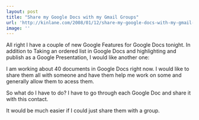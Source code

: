 ```yaml
---
layout: post
title: "Share my Google Docs with my Gmail Groups"
url: 'http://kinlane.com/2008/01/12/share-my-google-docs-with-my-gmail-groups/'
image: ''
---
```


All right I have a couple of new Google Features for Google Docs tonight. In addition to Taking an ordered list in Google Docs and highlighting and publish as a Google Presentation, I would like another one:

I am working about 40 documents in Google Docs right now. I would like to share them all with someone and have them help me work on some and generally allow them to acess them.

So what do I have to do? I have to go through each Google Doc and share it with this contact.

It would be much easier if I could just share them with a group.


